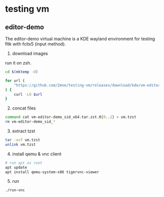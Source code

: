 # testing vm

## editor-demo

The editor-demo virtual machine is a KDE wayland environment for testing fltk with fcitx5 (input method).

1. download images

run it on zsh.

```zsh
cd $(mktemp -d)

for url (
    "https://github.com/2moe/testing-vm/releases/download/kde/vm-editor-demo_sid_x64.tar.zst.0"{0..2}
) {
    curl -LO $url
}
```

2. concat files

```zsh
command cat vm-editor-demo_sid_x64.tar.zst.0{0..2} > vm.tzst
rm vm-editor-demo_sid_*
```

3. extract tzst

```sh
tar -xvf vm.tzst
unlink vm.tzst
```

4. install qemu & vnc client

```sh
# run apt as root
apt update
apt install qemu-system-x86 tigervnc-viewer
```

5. run

```sh
./run-vnc
```
